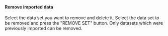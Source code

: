 <h4>Remove imported data</h4>
Select the data set you want to remove and delete it. Select the data set to be
removed and press the "REMOVE SET" button. Only datasets which were previously
imported can be removed.
